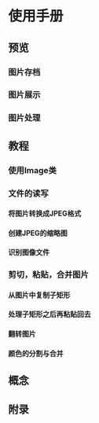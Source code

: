 # 使用手册

## 预览
### 图片存档
### 图片展示
### 图片处理

## 教程

### 使用Image类

### 文件的读写

#### 将图片转换成JPEG格式
#### 创建JPEG的缩略图
#### 识别图像文件

### 剪切，粘贴，合并图片

#### 从图片中复制子矩形
#### 处理子矩形之后再粘贴回去
#### 翻转图片
#### 颜色的分割与合并

## 概念

## 附录